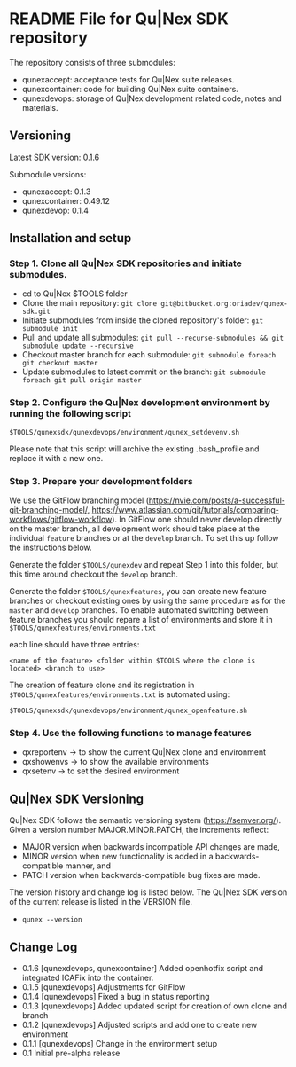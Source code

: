 README File for Qu|Nex SDK repository
=====================================

The repository consists of three submodules:
* qunexaccept: acceptance tests for Qu|Nex suite releases.
* qunexcontainer: code for building Qu|Nex suite containers.
* qunexdevops: storage of Qu|Nex development related code, notes and materials.

Versioning
----------
Latest SDK version: 0.1.6

Submodule versions:
* qunexaccept: 0.1.3
* qunexcontainer: 0.49.12
* qunexdevop: 0.1.4

Installation and setup 
----------------------

### Step 1. Clone all Qu|Nex SDK repositories and initiate submodules.

* cd to Qu|Nex $TOOLS folder
* Clone the main repository: `git clone git@bitbucket.org:oriadev/qunex-sdk.git`
* Initiate submodules from inside the cloned repository's folder: `git submodule init`
* Pull and update all submodules: `git pull --recurse-submodules && git submodule update --recursive`
* Checkout master branch for each submodule: `git submodule foreach git checkout master`
* Update submodules to latest commit on the branch: `git submodule foreach git pull origin master`

### Step 2. Configure the Qu|Nex development environment by running the following script

```
$TOOLS/qunexsdk/qunexdevops/environment/qunex_setdevenv.sh
```

Please note that this script will archive the existing .bash_profile and replace it with a new one.


### Step 3. Prepare your development folders

We use the GitFlow branching model (https://nvie.com/posts/a-successful-git-branching-model/, https://www.atlassian.com/git/tutorials/comparing-workflows/gitflow-workflow). In GitFlow one should never develop directly on the master branch, all development work should take place at the individual `feature` branches or at the `develop` branch. To set this up follow the instructions below.

Generate the folder `$TOOLS/qunexdev` and repeat Step 1 into this folder, but this time around checkout the `develop` branch.

Generate the folder `$TOOLS/qunexfeatures`, you can create new feature branches or checkout existing ones by using the same procedure as for the `master` and `develop` branches. To enable automated switching between feature branches you should repare a list of environments and store it in `$TOOLS/qunexfeatures/environments.txt`

each line should have three entries:

```
<name of the feature> <folder within $TOOLS where the clone is located> <branch to use>
```

The creation of feature clone and its registration in `$TOOLS/qunexfeatures/environments.txt` is automated using:

```
$TOOLS/qunexsdk/qunexdevops/environment/qunex_openfeature.sh
```


### Step 4. Use the following functions to manage features

* qxreportenv -> to show the current Qu|Nex clone and environment
* qxshowenvs  -> to show the available environments
* qxsetenv    -> to set the desired environment


Qu|Nex SDK Versioning
---------------------

Qu|Nex SDK follows the semantic versioning system (https://semver.org/). 
Given a version number MAJOR.MINOR.PATCH, the increments reflect:

* MAJOR version when backwards incompatible API changes are made,
* MINOR version when new functionality is added in a backwards-compatible manner, and
* PATCH version when backwards-compatible bug fixes are made.

The version history and change log is listed below. The Qu|Nex SDK version of the current release 
is listed in the VERSION file.

* `qunex --version`

Change Log
----------

* 0.1.6 [qunexdevops, qunexcontainer] Added openhotfix script and integrated ICAFix into the container.
* 0.1.5 [qunexdevops] Adjustments for GitFlow 
* 0.1.4 [qunexdevops] Fixed a bug in status reporting
* 0.1.3 [qunexdevops] Added updated script for creation of own clone and branch
* 0.1.2 [qunexdevops] Adjusted scripts and add one to create new environment
* 0.1.1 [qunexdevops] Change in the environment setup
* 0.1 Initial pre-alpha release
